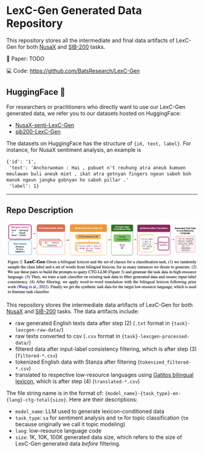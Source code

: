# LexC-Gen Generated Data Repository

This repository stores all the intermediate and final data artifacts of LexC-Gen for both [NusaX](https://aclanthology.org/2023.eacl-main.57/) and [SIB-200](https://arxiv.org/abs/2309.07445) tasks. 

📄 Paper: TODO

💻 Code: https://github.com/BatsResearch/LexC-Gen 

## HuggingFace 🤗 

For researchers or practitioners who directly want to use our LexC-Gen generated data, we refer you to our datasets hosted on HuggingFace:
- [NusaX-senti-LexC-Gen](https://huggingface.co/datasets/BatsResearch/NusaX-senti-LexC-Gen)
- [sib200-LexC-Gen](https://huggingface.co/datasets/BatsResearch/sib200-LexC-Gen)

The datasets on HuggingFace has the structure of `{id, text, label}`. For instance, for NusaX sentiment analysis, an example is 
```
{'id': '1',
 'text': 'Anchorwoman : Hai , pubuet n't reuhung atra aneuk kumuen meulawan buli aneuk miet , ikat atra getnyan fingers ngeun saboh boh manok ngeun jangka gobnyan ho saboh pillar .'
 'label': 1}
```

---
## Repo Description

![LexC-Gen overview](lexcgen-figure.png)

This repository stores the intermediate data artifacts of LexC-Gen for both [NusaX](https://aclanthology.org/2023.eacl-main.57/) and [SIB-200](https://arxiv.org/abs/2309.07445) tasks. The data artifacts include:
- raw generated English texts data after step (2) (`.txt` format in `{task}-lexcgen-raw-data/`)
- raw texts converted to csv (`.csv` format in `{task}-lexcgen-processed-data/`)
- filtered data after input-label consistency filtering, which is after step (3) (`filtered-*.csv`)
- tokenized English data with Stanza after filtering (`tokenized_filtered-*.csv`)
- translated to respective low-resource languages using [Gatitos bilingual lexicon](https://aclanthology.org/2023.emnlp-main.26/), which is after step (4) (`translated-*.csv`)

The file string name is in the format of: `{model_name}-{task_type}-en-{lang}-ctg-total{size}`. Here are their descriptions:
- `model_name`: LLM used to generate lexicon-conditioned data
- `task_type`: `sa` for sentiment analysis and `tm` for topic classification (`tm` because originally we call it topic modeling)
- `lang`: low-resource language code
- `size`: 1K, 10K, 100K generated data size, which refers to the size of LexC-Gen generated data *before* filtering.
  
